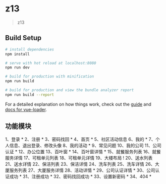 # z13

> z13

## Build Setup

``` bash
# install dependencies
npm install

# serve with hot reload at localhost:8080
npm run dev

# build for production with minification
npm run build

# build for production and view the bundle analyzer report
npm run build --report
```

For a detailed explanation on how things work, check out the [guide](http://vuejs-templates.github.io/webpack/) and [docs for vue-loader](http://vuejs.github.io/vue-loader).


## 功能模块

1、登录 *
2、注册 *
3、密码找回 *
4、首页 *
5、社区活动信息
6、我的 *
7、个人信息、退出登录、修改头像
8、我的活动 *
9、常见问题
10、我的公司
11、公司认证 *
12、办公位置
13、百叶窗 *
14、百叶窗详情 *
15、就餐服务列表
16、就餐服务详情
17、可租单元列表
18、可租单元详情
19、大楼布局 !
20、送水列表
21、送水详情
22、保洁列表
23、保洁详情
24、洗车列表
25、洗车详情
26、大厦服务列表
27、大厦服务详情
28、活动详情 *
29、公司认证详情 *
30、公司认证成功 *
31、注册成功 *
32、密码找回成功 *
33、设置新密码 *
34、404       *
